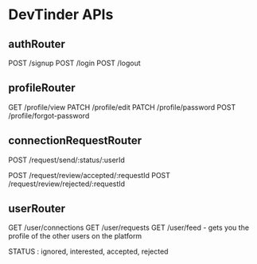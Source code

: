 # DevTinder APIs

## authRouter
  POST /signup
  POST /login
  POST /logout

## profileRouter
  GET /profile/view
  PATCH /profile/edit
  PATCH /profile/password
  POST /profile/forgot-password

## connectionRequestRouter
  POST /request/send/:status/:userId
  
  POST /request/review/accepted/:requestId
  POST /request/review/rejected/:requestId

## userRouter
  GET /user/connections
  GET /user/requests
  GET /user/feed  - gets you the profile of the other users on the platform
  

STATUS : ignored, interested, accepted, rejected